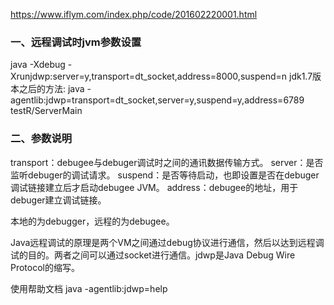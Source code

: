 

https://www.iflym.com/index.php/code/201602220001.html

### 一、远程调试时jvm参数设置

java -Xdebug -Xrunjdwp:server=y,transport=dt_socket,address=8000,suspend=n 
jdk1.7版本之后的方法:
java -agentlib:jdwp=transport=dt_socket,server=y,suspend=y,address=6789 testR/ServerMain

### 二、参数说明

transport：debugee与debuger调试时之间的通讯数据传输方式。 
server：是否监听debuger的调试请求。 
suspend：是否等待启动，也即设置是否在debuger调试链接建立后才启动debugee JVM。 
address：debugee的地址，用于debuger建立调试链接。

本地的为debugger，远程的为debugee。



Java远程调试的原理是两个VM之间通过debug协议进行通信，然后以达到远程调试的目的。两者之间可以通过socket进行通信。jdwp是Java Debug Wire Protocol的缩写。

使用帮助文档
java -agentlib:jdwp=help

